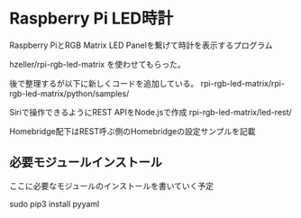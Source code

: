 Raspberry Pi LED時計
====

Raspberry PiとRGB Matrix LED Panelを繋げて時計を表示するプログラム

hzeller/rpi-rgb-led-matrix を使わせてもらった。

後で整理するが以下に新しくコードを追加している。
rpi-rgb-led-matrix/rpi-rgb-led-matrix/python/samples/

Siriで操作できるようにREST APIをNode.jsで作成
rpi-rgb-led-matrix/led-rest/

Homebridge配下はREST呼ぶ側のHomebridgeの設定サンプルを記載

## 必要モジュールインストール

ここに必要なモジュールのインストールを書いていく予定

sudo pip3 install pyyaml

